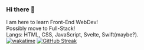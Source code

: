 ### Hi there 👋
I am here to learn Front-End WebDev!
<br>
Possibly move to Full-Stack!
<br>
Langs: HTML, CSS, JavaScript, Svelte, Swift(maybe?). 
<br>
[![wakatime](https://wakatime.com/badge/user/1b386657-c586-42b5-98ba-ac254fe0b02d.svg)](https://wakatime.com/@1b386657-c586-42b5-98ba-ac254fe0b02d)
[![GitHub Streak](https://streak-stats.demolab.com/?user=cptknvckles)](https://git.io/streak-stats)
<!--
**cptknvckles/cptknvckles** is a ✨ _special_ ✨ repository because its `README.md` (this file) appears on your GitHub profile.

Here are some ideas to get you started:

- 🔭 I’m currently working on ...
- 🌱 I’m currently learning ...
- 👯 I’m looking to collaborate on ...
- 🤔 I’m looking for help with ...
- 💬 Ask me about ...
- 📫 How to reach me: ...
- 😄 Pronouns: ...
- ⚡ Fun fact: ...
-->
